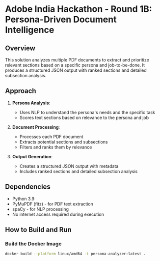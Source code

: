 # Adobe India Hackathon - Round 1B: Persona-Driven Document Intelligence

## Overview
This solution analyzes multiple PDF documents to extract and prioritize relevant sections based on a specific persona and job-to-be-done. It produces a structured JSON output with ranked sections and detailed subsection analysis.

## Approach
1. **Persona Analysis**:
   - Uses NLP to understand the persona's needs and the specific task
   - Scores text sections based on relevance to the persona and job

2. **Document Processing**:
   - Processes each PDF document
   - Extracts potential sections and subsections
   - Filters and ranks them by relevance

3. **Output Generation**:
   - Creates a structured JSON output with metadata
   - Includes ranked sections and detailed subsection analysis

## Dependencies
- Python 3.9
- PyMuPDF (fitz) - for PDF text extraction
- spaCy - for NLP processing
- No internet access required during execution

## How to Build and Run

### Build the Docker Image
```bash
docker build --platform linux/amd64 -t persona-analyzer:latest .
